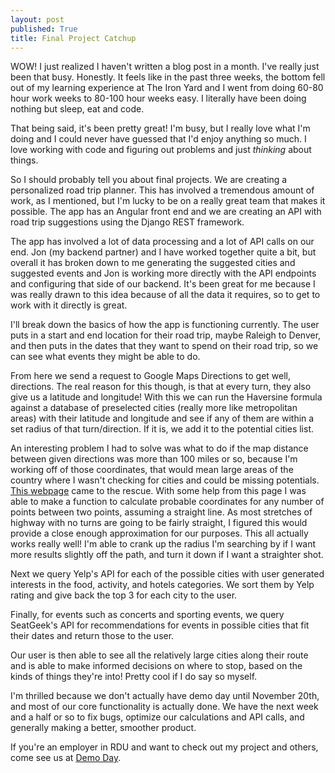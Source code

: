 ```yaml
---
layout: post
published: True
title: Final Project Catchup
---
```


WOW! I just realized I haven't written a blog post in a month. I've really just been
that busy. Honestly. It feels like in the past three weeks, the bottom fell out of
my learning experience at The Iron Yard and I went from doing 60-80 hour work weeks to 80-100 hour weeks easy. I literally have been doing nothing but sleep, eat and
code.

That being said, it's been pretty great! I'm busy, but I really love what I'm doing
and I could never have guessed that I'd enjoy anything so much. I love working with
code and figuring out problems and just _thinking_ about things.

So I should probably tell you about final projects. We are creating a personalized
road trip planner. This has involved a tremendous amount of work, as I mentioned, but
I'm lucky to be on a really great team that makes it possible. The app has an Angular front end and we are creating an API with road trip suggestions using the Django REST framework.

The app has involved a lot of data processing and a lot of API calls on our end. Jon (my backend partner) and I have worked together quite a bit, but overall it has broken down to me generating the suggested cities and suggested events and Jon is working more directly with the API endpoints and configuring that side of our backend. It's been great for me because I was really drawn to this idea because of all the data it requires, so to get to work with it directly is great.

I'll break down the basics of how the app is functioning currently. The user puts in a start and end location for their road trip, maybe Raleigh to Denver, and then puts in the dates that they want to spend on their road trip, so we can see what events they might be able to do.

From here we send a request to Google Maps Directions to get well, directions. The real reason for this though, is that at every turn, they also give us a latitude and longitude! With this we can run the Haversine formula against a database of preselected cities (really more like metropolitan areas) with their latitude and longitude and see if any of them are within a set radius of that turn/direction. If it is, we add it to the potential cities list.

An interesting problem I had to solve was what to do if the map distance between given directions was more than 100 miles or so, because I'm working off of those coordinates, that would mean large areas of the country where I wasn't checking for cities and could be missing potentials. [This webpage](http://www.movable-type.co.uk/scripts/latlong.html) came to the rescue. With some help from this page I was able to make a function to calculate probable coordinates for any number of points between two points, assuming a straight line. As most stretches of highway with no turns are going to be fairly straight, I figured this would provide a close enough approximation for our purposes. This all actually works really well! I'm able to crank up the radius I'm searching by if I want more results slightly off the path, and turn it down if I want a straighter shot.

Next we query Yelp's API for each of the possible cities with user generated interests in the food, activity, and hotels categories. We sort them by Yelp rating and give back the top 3 for each city to the user.

Finally, for events such as concerts and sporting events, we query SeatGeek's API for recommendations for events in possible cities that fit their dates and return those to the user.

Our user is then able to see all the relatively large cities along their route and is able to make informed decisions on where to stop, based on the kinds of things they're into! Pretty cool if I do say so myself.

I'm thrilled because we don't actually have demo day until November 20th, and most of our core functionality is actually done. We have the next week and a half or so to fix bugs, optimize our calculations and API calls, and generally making a better, smoother product.

If you're an employer in RDU and want to check out my project and others, come see us at [Demo Day](http://www.eventbrite.com/e/the-iron-yard-durham-cohort-5-demo-day-tickets-19208308568?aff=erelexporg).
